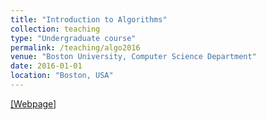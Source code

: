 ```yaml
---
title: "Introduction to Algorithms"
collection: teaching
type: "Undergraduate course"
permalink: /teaching/algo2016
venue: "Boston University, Computer Science Department"
date: 2016-01-01
location: "Boston, USA"
---
```

[[Webpage]](http://www.cs.bu.edu/fac/byers/cs330.html)

